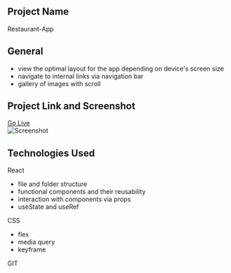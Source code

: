## Project Name 
Restaurant-App
## General  
- view the optimal layout for the app depending on device's screen size
- navigate to internal links via navigation bar
- gallery of images with scroll
## Project Link and Screenshot  
[Go Live](https://restaurant-app-deployed.netlify.app/)  
![Screenshot](https://imgur.com/vs0Zi42)
## Technologies Used  
React  
 - file and folder structure
 - functional components and their reusability
 - interaction with components via props
 - useState and useRef
   
CSS  
 * flex
 * media query
 * keyframe
   
GIT   

